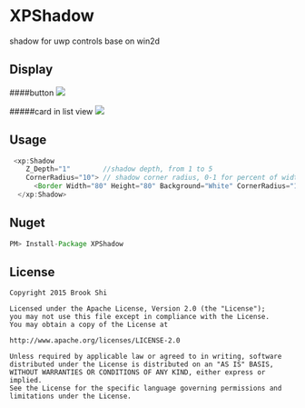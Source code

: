 # XPShadow

shadow for uwp controls base on win2d

Display
--------
####button
![](https://raw.githubusercontent.com/brookshi/XPShadow/master/shadow_button.png)

#####card in list view
![](https://raw.githubusercontent.com/brookshi/XPShadow/master/shadow_cardview.png)

Usage
--------
``` java
 <xp:Shadow 
    Z_Depth="1"        //shadow depth, from 1 to 5
    CornerRadius="10"> // shadow corner radius, 0-1 for percent of width, > 1 for actual value
      <Border Width="80" Height="80" Background="White" CornerRadius="10"/>
  </xp:Shadow>
```

Nuget
--------
``` java
PM> Install-Package XPShadow
```

License
--------
``` 
Copyright 2015 Brook Shi

Licensed under the Apache License, Version 2.0 (the "License");
you may not use this file except in compliance with the License.
You may obtain a copy of the License at

http://www.apache.org/licenses/LICENSE-2.0

Unless required by applicable law or agreed to in writing, software
distributed under the License is distributed on an "AS IS" BASIS,
WITHOUT WARRANTIES OR CONDITIONS OF ANY KIND, either express or implied.
See the License for the specific language governing permissions and
limitations under the License. 
```
